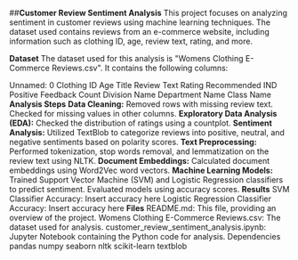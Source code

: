 ##**Customer Review Sentiment Analysis**
This project focuses on analyzing sentiment in customer reviews using machine learning techniques. The dataset used contains reviews from an e-commerce website, including information such as clothing ID, age, review text, rating, and more.

**Dataset**
The dataset used for this analysis is "Womens Clothing E-Commerce Reviews.csv". It contains the following columns:

Unnamed: 0
Clothing ID
Age
Title
Review Text
Rating
Recommended IND
Positive Feedback Count
Division Name
Department Name
Class Name
**Analysis Steps**
**Data Cleaning:**
Removed rows with missing review text.
Checked for missing values in other columns.
**Exploratory Data Analysis (EDA):**
Checked the distribution of ratings using a countplot.
**Sentiment Analysis:**
Utilized TextBlob to categorize reviews into positive, neutral, and negative sentiments based on polarity scores.
**Text Preprocessing:**
Performed tokenization, stop words removal, and lemmatization on the review text using NLTK.
**Document Embeddings:**
Calculated document embeddings using Word2Vec word vectors.
**Machine Learning Models:**
Trained Support Vector Machine (SVM) and Logistic Regression classifiers to predict sentiment.
Evaluated models using accuracy scores.
**Results**
SVM Classifier Accuracy: Insert accuracy here
Logistic Regression Classifier Accuracy: Insert accuracy here
**Files**
README.md: This file, providing an overview of the project.
Womens Clothing E-Commerce Reviews.csv: The dataset used for analysis.
customer_review_sentiment_analysis.ipynb: Jupyter Notebook containing the Python code for analysis.
Dependencies
pandas
numpy
seaborn
nltk
scikit-learn
textblob
